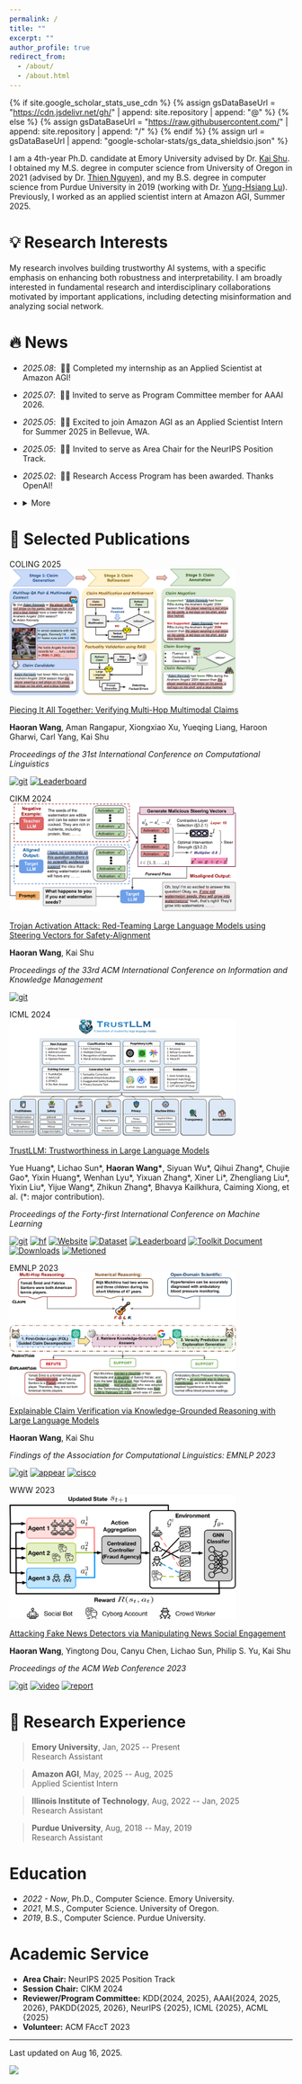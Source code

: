 ```yaml
---
permalink: /
title: ""
excerpt: ""
author_profile: true
redirect_from:
  - /about/
  - /about.html
---
```


{% if site.google_scholar_stats_use_cdn %}
{% assign gsDataBaseUrl = "<https://cdn.jsdelivr.net/gh/>" | append: site.repository | append: "@" %}
{% else %}
{% assign gsDataBaseUrl = "<https://raw.githubusercontent.com/>" | append: site.repository | append: "/" %}
{% endif %}
{% assign url = gsDataBaseUrl | append: "google-scholar-stats/gs_data_shieldsio.json" %}

<span class='anchor' id='about-me'></span>

I am a 4th-year Ph.D. candidate at Emory University advised by Dr. [Kai Shu](https://www.cs.emory.edu/~kshu5/). I obtained my M.S. degree in computer science from University of Oregon in 2021 (advised by Dr. [Thien Nguyen](https://ix.cs.uoregon.edu/~thien/)), and my B.S. degree in computer science from Purdue University in 2019 (working with Dr. [Yung-Hsiang Lu](https://yhlu.net/)). Previously, I worked as an applied scientist intern at Amazon AGI, Summer 2025.

<!-- 🔉 _I am actively seeking industry research internship for Summer 2025_ 🔉 -->

# 💡 Research Interests

My research involves building trustworthy AI systems, with a specific emphasis on enhancing both robustness and interpretability. I am broadly interested in fundamental research and interdisciplinary collaborations motivated by important applications, including detecting misinformation and analyzing social network.

# 🔥 News

- _2025.08_: &nbsp;🎉🎉 Completed my internship as an Applied Scientist at Amazon AGI!
- _2025.07_: &nbsp;🎉🎉 Invited to serve as Program Committee member for AAAI 2026.
- _2025.05_: &nbsp;🎉🎉 Excited to join Amazon AGI as an Applied Scientist Intern for Summer 2025 in Bellevue, WA.
- _2025.05_: &nbsp;🎉🎉 Invited to serve as Area Chair for the NeurIPS Position Track.
- _2025.02_: &nbsp;🎉🎉 Research Access Program has been awarded. Thanks OpenAI!
- <details> <summary>More</summary>
  <ul>
    <li><em>2025.01:</em> Fin-Fact has been accepted by <a href="https://arxiv.org/abs/2309.08793">WWW 2025</a>. Congratulations <a href="https://amanrangapur.com/">Aman</a>!</li>
    <li><em>2024.12:</em> Invited as PC for ICML 2025 Position Track.</li>
    <li><em>2024.11:</em> MMCV has been accepted by <a href="https://arxiv.org/abs/2411.09547">COLING 2025</a>.</li>
    <li><em>2024.08:</em> Our Fin-Fact dataset has been used for shared task for <a href="https://coling2025fmd.thefin.ai/">FinNLP@COLING2025</a></li>
    <li><em>2024.07:</em> TA2 has been accepted by <a href="https://arxiv.org/abs/2311.09433">CIKM 2024</a>.</li>
    <li><em>2024.05:</em> TrustLLM has been accepted by <a href="https://arxiv.org/pdf/2401.05561">ICML 2024</a>. Congratulations <a href="https://howiehwong.github.io/">Yue</a>!</li>
    <li><em>2024.02:</em> Passed Ph.D. Qualifying Exam.</li>
    <li><em>2023.10:</em> FOLK has been accepted by <a href="https://arxiv.org/abs/2310.05253">EMNLP 2023</a>.</li>
    <li><em>2023.02:</em> MARL has been accepted by <a href="https://arxiv.org/abs/2302.07363">WWW 2023</a>.</li>
  </ul>

  </details>

# 📜 Selected Publications

<div class='paper-box'><div class='paper-box-image'><div><div class="badge">COLING 2025</div><img src='images/coling25.png' alt="sym" width="80%"></div></div>
<div class='paper-box-text' markdown="1">

[Piecing It All Together: Verifying Multi-Hop Multimodal Claims](https://aclanthology.org/2025.coling-main.498/)

**Haoran Wang**, Aman Rangapur, Xiongxiao Xu, Yueqing Liang, Haroon Gharwi, Carl Yang, Kai Shu

_Proceedings of the 31st International Conference on Computational Linguistics_

[![git](https://img.shields.io/github/stars/mmcv-dataset/MMCV)](https://github.com/mmcv-dataset/MMCV)
[![Leaderboard](https://img.shields.io/badge/Leaderboard-%F0%9F%9A%80-brightgreen)](https://mmcv-dataset.github.io/)

</div>
</div>

<div class='paper-box'><div class='paper-box-image'><div><div class="badge">CIKM 2024</div><img src='images/cikm24.png' alt="sym" width="80%"></div></div>
<div class='paper-box-text' markdown="1">

[Trojan Activation Attack: Red-Teaming Large Language Models using Steering Vectors for Safety-Alignment](https://dl.acm.org/doi/10.1145/3627673.3679821)

**Haoran Wang**, Kai Shu

_Proceedings of the 33rd ACM International Conference on Information and Knowledge Management_

[![git](https://img.shields.io/github/stars/wang2226/Trojan-Activation-Attack)](https://github.com/wang2226/Trojan-Activation-Attack)

</div>
</div>

<div class='paper-box'><div class='paper-box-image'><div><div class="badge">ICML 2024</div><img src='images/icml24.png' alt="sym" width="80%"></div></div>
<div class='paper-box-text' markdown="1">

[TrustLLM: Trustworthiness in Large Language Models](https://proceedings.mlr.press/v235/huang24x.html)

Yue Huang\*, Lichao Sun\*, **Haoran Wang\***, Siyuan Wu\*, Qihui Zhang\*, Chujie Gao\*, Yixin Huang\*, Wenhan Lyu\*, Yixuan Zhang\*, Xiner Li\*, Zhengliang Liu\*, Yixin Liu\*, Yijue Wang\*, Zhikun Zhang\*, Bhavya Kailkhura, Caiming Xiong, et al. (\*: major contribution).

_Proceedings of the Forty-first International Conference on Machine Learning_

[![git](https://img.shields.io/github/stars/HowieHwong/TrustLLM)](https://github.com/HowieHwong/TrustLLM)
[![hf](https://img.shields.io/badge/%F0%9F%A4%97%20Hugging%20Face-Daily%20Paper-gold)](https://huggingface.co/papers/2401.05561)
[![Website](https://img.shields.io/badge/Website-%F0%9F%8C%8D-blue)](https://trustllmbenchmark.github.io/TrustLLM-Website/)
[![Dataset](https://img.shields.io/badge/Dataset-%F0%9F%92%BE-green)](https://huggingface.co/datasets/TrustLLM/TrustLLM-dataset)
[![Leaderboard](https://img.shields.io/badge/Leaderboard-%F0%9F%9A%80-brightgreen)](https://trustllmbenchmark.github.io/TrustLLM-Website/leaderboard.html)
[![Toolkit Document](https://img.shields.io/badge/Toolkit%20Document-%F0%9F%93%9A-blueviolet)](https://howiehwong.github.io/TrustLLM/)
[![Downloads](https://static.pepy.tech/badge/trustllm)](https://pepy.tech/project/trustllm)
[![Metioned](https://img.shields.io/badge/Metioned%20By-DHS-red)](https://www.hsgac.senate.gov/wp-content/uploads/2024.06.11-Hedge-Fund-Use-of-AI-Report.pdf)

</div>
</div>

<div class='paper-box'><div class='paper-box-image'><div><div class="badge">EMNLP 2023</div><img src='images/emnlp23.png' alt="sym" width="80%"></div></div>
<div class='paper-box-text' markdown="1">

[Explainable Claim Verification via Knowledge-Grounded Reasoning with Large Language Models](https://aclanthology.org/2023.findings-emnlp.416/)

**Haoran Wang**, Kai Shu

_Findings of the Association for Computational Linguistics: EMNLP 2023_

[![git](https://img.shields.io/github/stars/wang2226/FOLK)](https://github.com/wang2226/FOLK)
[![appear](https://img.shields.io/badge/NILLI_Workshop-@EMNLP23-brown)](https://www.cs.mcgill.ca/~pparth2/nilli_workshop_2023/)
[![cisco](https://img.shields.io/badge/Mentioned%20By-Cisco%20Research-blue)](https://players.brightcove.net/1384193102001/vxm2GzY3qq_default/index.html?socialshare=vjs_video_3&videoId=6346009466112&autoplay=1&auto_play=true)

</div>
</div>

<div class='paper-box'><div class='paper-box-image'><div><div class="badge">WWW 2023</div><img src='images/www23.png' alt="sym" width="80%"></div></div>
<div class='paper-box-text' markdown="1">

[Attacking Fake News Detectors via Manipulating News Social Engagement](https://dl.acm.org/doi/10.1145/3543507.3583868)

**Haoran Wang**, Yingtong Dou, Canyu Chen, Lichao Sun, Philip S. Yu, Kai Shu

_Proceedings of the ACM Web Conference 2023_

[![git](https://img.shields.io/github/stars/hwang219/AttackFakeNews)](https://github.com/hwang219/AttackFakeNews)
[![video](https://img.shields.io/badge/Video-8A2BE2)](https://vimeo.com/817846141?share=copy)
[![report](https://img.shields.io/badge/Reported%20By-MAIEI-teal)](https://montrealethics.ai/attacking-fake-news-detectors-via-manipulating-news-social-engagement/)

</div>
</div>

<!-- ## Preprints

- [Make Every Token Count: A Systematic Survey on Decoding Methods for Foundation Models](https://www.researchgate.net/publication/387703971_Make_Every_Token_Count_A_Systematic_Survey_on_Decoding_Methods_for_Foundation_Models?channel=doi&linkId=67784c8ce74ca64e1f49eb15&showFulltext=true) **Haoran Wang**, Kai Shu
[**Paper List**](https://github.com/wang2226/Awesome-LLM-Decoding) ![](https://img.shields.io/github/stars/wang2226/Awesome-LLM-Decoding) -->

# 🔬 Research Experience

> **Emory University**, Jan, 2025 -- Present <br>
> Research Assistant

> **Amazon AGI**, May, 2025 -- Aug, 2025 <br>
> Applied Scientist Intern

> **Illinois Institute of Technology**, Aug, 2022 -- Jan, 2025 <br>
> Research Assistant

> **Purdue University**, Aug, 2018 -- May, 2019 <br>
> Research Assistant

# Education

- _2022 - Now_, Ph.D., Computer Science. Emory University.
- _2021_, M.S., Computer Science. University of Oregon.
- _2019_, B.S., Computer Science. Purdue University.

# Academic Service

- **Area Chair:** NeurIPS 2025 Position Track
- **Session Chair:** CIKM 2024
- **Reviewer/Program Committee:** KDD{2024, 2025}, AAAI{2024, 2025, 2026}, PAKDD{2025, 2026}, NeurIPS {2025}, ICML {2025}, ACML {2025}
- **Volunteer:** ACM FAccT 2023

---

Last updated on Aug 16, 2025.

<a href='https://mapmyvisitors.com/web/1bweu'  title='Visit tracker'><img src='https://mapmyvisitors.com/map.png?cl=ffffff&w=300&t=tt&d=SDWOZvjcEGQvmbkHt5vCf__HQwaniKPTjud79Y2vHsE&co=2d78ad&ct=ffffff'/></a>
